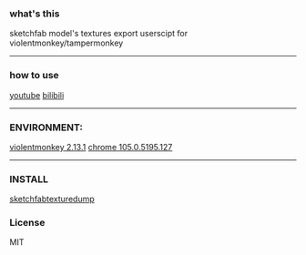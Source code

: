 ### what's this
sketchfab model's textures export userscipt for violentmonkey/tampermonkey 

---
### how to use
[youtube](https://www.youtube.com/watch?v=8VkO51Fnc6Q)
[bilibili](https://www.bilibili.com/video/BV1UT411N7i8/)


---
### ENVIRONMENT:
[violentmonkey 2.13.1](https://violentmonkey.github.io/)
[chrome 105.0.5195.127](https://www.google.com/chrome/)

---
### INSTALL
[sketchfabtexturedump](https://greasyfork.org/zh-CN/scripts/452224-sketchfabtexturedump)

### License ###
MIT